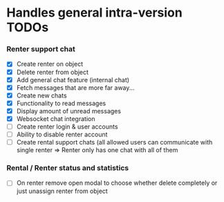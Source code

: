 # Handles general intra-version TODOs

### Renter support chat

- [x] Create renter on object
- [x] Delete renter from object
- [x] Add general chat feature (internal chat)
- [x] Fetch messages that are more far away...
- [x] Create new chats
- [x] Functionality to read messages
- [x] Display amount of unread messages
- [x] Websocket chat integration
- [ ] Create renter login & user accounts
- [ ] Ability to disable renter account
- [ ] Create rental support chats (all allowed users can communicate with single renter => Renter only has one chat with all of them

### Rental / Renter status and statistics 

- [ ] On renter remove open modal to choose whether delete completely or just unassign renter from object